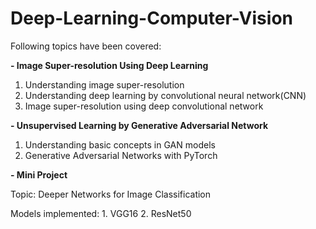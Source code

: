 # Deep-Learning-Computer-Vision

Following topics have been covered:

**- Image Super-resolution Using Deep Learning**
  1. Understanding image super-resolution
  2. Understanding deep learning by convolutional neural network(CNN)
  3. Image super-resolution using deep convolutional network

**- Unsupervised Learning by Generative Adversarial Network**
  1. Understanding basic concepts in GAN models
  2. Generative Adversarial Networks with PyTorch

**- Mini Project**

Topic: Deeper Networks for Image Classification 

  Models implemented:
    1. VGG16
    2. ResNet50
    
